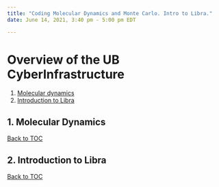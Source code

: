 ```yaml
---
title: "Coding Molecular Dynamics and Monte Carlo. Intro to Libra."
date: June 14, 2021, 3:40 pm - 5:00 pm EDT

---
```


<a name="toc"></a>
# Overview of the UB CyberInfrastructure

1. [Molecular dynamics](#md)
2. [Introduction to Libra](#intro_libra)



<a name="md"></a>
## 1. Molecular Dynamics
[Back to TOC](#toc)



<a name="intro_libra"></a>
## 2. Introduction to Libra
[Back to TOC](#toc)





